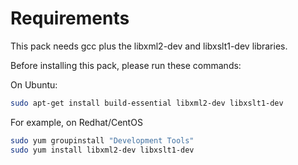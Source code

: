 Requirements
============

This pack needs gcc plus the libxml2-dev and libxslt1-dev libraries. 

Before installing this pack, please run these commands:

On Ubuntu:

```bash
sudo apt-get install build-essential libxml2-dev libxslt1-dev
```

For example, on Redhat/CentOS

```bash
sudo yum groupinstall "Development Tools"
sudo yum install libxml2-dev libxslt1-dev
```


